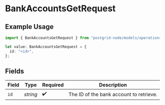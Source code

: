 # BankAccountsGetRequest

## Example Usage

```typescript
import { BankAccountsGetRequest } from "postgrid-node/models/operations";

let value: BankAccountsGetRequest = {
  id: "<id>",
};
```

## Fields

| Field                                   | Type                                    | Required                                | Description                             |
| --------------------------------------- | --------------------------------------- | --------------------------------------- | --------------------------------------- |
| `id`                                    | *string*                                | :heavy_check_mark:                      | The ID of the bank account to retrieve. |